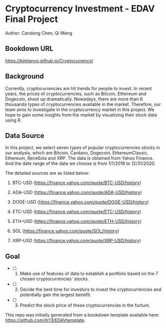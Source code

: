 # Cryptocurrency Investment - EDAV Final Project

Author: Candong Chen, Qi Meng


## Bookdown URL

https://kimtanyo.github.io/Cryptocurrency/

## Background

Currently, cryptocurrencies are hit trends for people to invest. In recent years, the prices of cryptocurrencies, such as Bitcoin, Ethereum and Dogecoin, shoot up dramatically. Nowadays, there are more than 6 thousands types of cryptocurrencies available in the market. Therefore, our team aims to investigate in the cryptocurrency market in this project. We hope to gain some insights from the market by visualizing their stock data using R.

## Data Source

In this project, we select seven types of popular cryptocurrencies stocks in our analysis, which are Bitcoin, Cardano, Dogecoin, EthereumClassic, Ethereum, ReneSola and XRP. The data is obtained from Yahoo Finance. And the date range of the data we choose is from 1/1/2018 to 12/31/2020. 

The detailed sources are as listed below:

1. BTC-USD (https://finance.yahoo.com/quote/BTC-USD/history)

2. ADA-USD (https://finance.yahoo.com/quote/ADA-USD/history)

3. DOGE-USD (https://finance.yahoo.com/quote/DOGE-USD/history)

4. ETC-USD (https://finance.yahoo.com/quote/ETC-USD/history)

5. ETH-USD (https://finance.yahoo.com/quote/ETH-USD/history)

6. SOL (https://finance.yahoo.com/quote/SOL/history)

7. XRP-USD (https://finance.yahoo.com/quote/XRP-USD/history)


## Goal

- [ ] 1. Make use of features of data to establish a portfolio based on the 7 chosen cryptocurrencies' stocks.
- [ ] 2. Decide the best time for investors to invest the cryptocurrencies and potentially gain the largest benefit.
- [ ] 3. Predict the stock price of these cryptocurrencies in the furture.

This repo was initially generated from a bookdown template available here: https://github.com/jtr13/EDAVtemplate.
